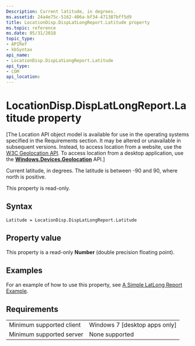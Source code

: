 ```yaml
---
Description: Current latitude, in degrees.
ms.assetid: 24a4e75c-5162-406a-bf34-471387bff5d9
title: LocationDisp.DispLatLongReport.Latitude property
ms.topic: reference
ms.date: 05/31/2018
topic_type: 
- APIRef
- kbSyntax
api_name: 
- LocationDisp.DispLatLongReport.Latitude
api_type: 
- COM
api_location: 
---
```


# LocationDisp.DispLatLongReport.Latitude property

\[The Location API object model is available for use in the operating systems specified in the Requirements section. It may be altered or unavailable in subsequent versions. Instead, to access location from a website, use the [W3C Geolocation API](/previous-versions/windows/internet-explorer/ie-developer/samples/gg589513(v=vs.85)). To access location from a desktop application, use the [**Windows.Devices.Geolocation**](/uwp/api/Windows.Devices.Geolocation) API.\]

Current latitude, in degrees. The latitude is between -90 and 90, where north is positive.

This property is read-only.

## Syntax


```JScript
Latitude = LocationDisp.DispLatLongReport.Latitude
```



## Property value

This property is a read-only **Number** (double precision floating point).

## Examples

For an example of how to use this property, see [A Simple LatLong Report Example](/uwp/api/Windows.Devices.Geolocation).

## Requirements



|                                     |                                            |
|-------------------------------------|--------------------------------------------|
| Minimum supported client<br/> | Windows 7 \[desktop apps only\]<br/> |
| Minimum supported server<br/> | None supported<br/>                  |



 

